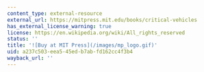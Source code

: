 ```yaml
---
content_type: external-resource
external_url: https://mitpress.mit.edu/books/critical-vehicles
has_external_license_warning: true
license: https://en.wikipedia.org/wiki/All_rights_reserved
status: ''
title: '![Buy at MIT Press](/images/mp_logo.gif)'
uid: a237c503-eea5-45ed-b7ab-fd162cc4f3b4
wayback_url: ''
---
```

